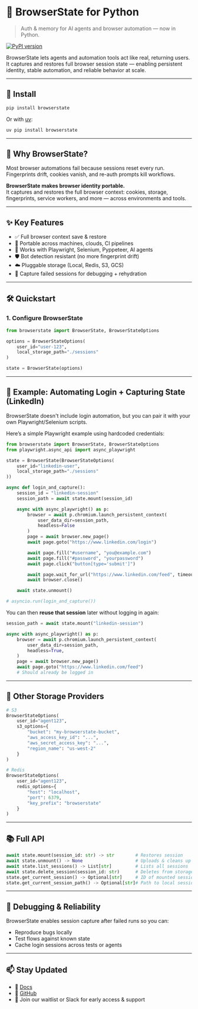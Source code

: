# 🧠 BrowserState for Python

> Auth & memory for AI agents and browser automation — now in Python.

[![PyPI version](https://badge.fury.io/py/browserstate.svg)](https://pypi.org/project/browserstate/)

BrowserState lets agents and automation tools act like real, returning users. It captures and restores full browser session state — enabling persistent identity, stable automation, and reliable behavior at scale.

---

## 🚀 Install

```bash
pip install browserstate
```

Or with [uv](https://github.com/astral-sh/uv):

```bash
uv pip install browserstate
```

---

## 🧭 Why BrowserState?

Most browser automations fail because sessions reset every run. Fingerprints drift, cookies vanish, and re-auth prompts kill workflows.

**BrowserState makes browser identity portable.**  
It captures and restores the full browser context: cookies, storage, fingerprints, service workers, and more — across environments and tools.

---

## ✨ Key Features

- ✅ Full browser context save & restore
- 🔁 Portable across machines, clouds, CI pipelines
- 🧠 Works with Playwright, Selenium, Pyppeteer, AI agents
- 🛡️ Bot detection resistant (no more fingerprint drift)
- ☁️ Pluggable storage (Local, Redis, S3, GCS)
- 🐛 Capture failed sessions for debugging + rehydration

---

## 🛠️ Quickstart

### 1. Configure BrowserState

```python
from browserstate import BrowserState, BrowserStateOptions

options = BrowserStateOptions(
    user_id="user-123",
    local_storage_path="./sessions"
)

state = BrowserState(options)
```

---

## 🔐 Example: Automating Login + Capturing State (LinkedIn)

BrowserState doesn't include login automation, but you can pair it with your own Playwright/Selenium scripts.

Here’s a simple Playwright example using hardcoded credentials:

```python
from browserstate import BrowserState, BrowserStateOptions
from playwright.async_api import async_playwright

state = BrowserState(BrowserStateOptions(
    user_id="linkedin-user",
    local_storage_path="./sessions"
))

async def login_and_capture():
    session_id = "linkedin-session"
    session_path = await state.mount(session_id)

    async with async_playwright() as p:
        browser = await p.chromium.launch_persistent_context(
            user_data_dir=session_path,
            headless=False
        )
        page = await browser.new_page()
        await page.goto("https://www.linkedin.com/login")

        await page.fill("#username", "you@example.com")
        await page.fill("#password", "yourpassword")
        await page.click("button[type='submit']")

        await page.wait_for_url("https://www.linkedin.com/feed", timeout=10000)
        await browser.close()

    await state.unmount()

# asyncio.run(login_and_capture())
```

You can then **reuse that session** later without logging in again:

```python
session_path = await state.mount("linkedin-session")

async with async_playwright() as p:
    browser = await p.chromium.launch_persistent_context(
        user_data_dir=session_path,
        headless=True,
    )
    page = await browser.new_page()
    await page.goto("https://www.linkedin.com/feed")
    # Should already be logged in
```

---

## 🔄 Other Storage Providers

```python
# S3
BrowserStateOptions(
    user_id="agent123",
    s3_options={
        "bucket": "my-browserstate-bucket",
        "aws_access_key_id": "...",
        "aws_secret_access_key": "...",
        "region_name": "us-west-2"
    }
)

# Redis
BrowserStateOptions(
    user_id="agent123",
    redis_options={
        "host": "localhost",
        "port": 6379,
        "key_prefix": "browserstate"
    }
)
```

---

## 📚 Full API

```python
await state.mount(session_id: str) -> str        # Restores session
await state.unmount() -> None                    # Uploads & cleans up session
await state.list_sessions() -> List[str]         # Lists all sessions
await state.delete_session(session_id: str)      # Deletes from storage
state.get_current_session() -> Optional[str]     # ID of mounted session
state.get_current_session_path() -> Optional[str]# Path to local session
```

---

## 🧪 Debugging & Reliability

BrowserState enables session capture after failed runs so you can:
- Reproduce bugs locally
- Test flows against known state
- Cache login sessions across tests or agents

---

## 📫 Stay Updated

- 🧠 [Docs](https://browserstate.io)
- 💬 [GitHub](https://github.com/browserstate-org/browserstate)
- 📨 Join our waitlist or Slack for early access & support
